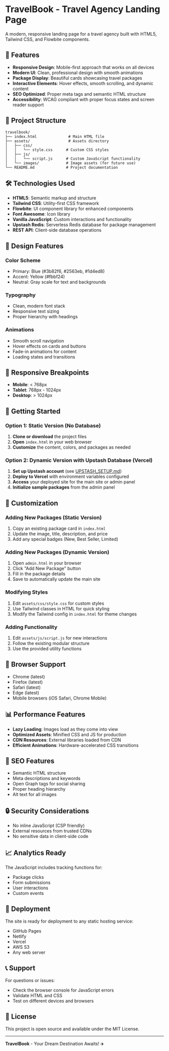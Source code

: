 # TravelBook - Travel Agency Landing Page

A modern, responsive landing page for a travel agency built with HTML5, Tailwind CSS, and Flowbite components.

## 🚀 Features

- **Responsive Design**: Mobile-first approach that works on all devices
- **Modern UI**: Clean, professional design with smooth animations
- **Package Display**: Beautiful cards showcasing travel packages
- **Interactive Elements**: Hover effects, smooth scrolling, and dynamic content
- **SEO Optimized**: Proper meta tags and semantic HTML structure
- **Accessibility**: WCAG compliant with proper focus states and screen reader support

## 📁 Project Structure

```
travelbook/
├── index.html              # Main HTML file
├── assets/                 # Assets directory
│   ├── css/
│   │   └── style.css      # Custom CSS styles
│   ├── js/
│   │   └── script.js      # Custom JavaScript functionality
│   └── images/            # Image assets (for future use)
└── README.md              # Project documentation
```

## 🛠️ Technologies Used

- **HTML5**: Semantic markup and structure
- **Tailwind CSS**: Utility-first CSS framework
- **Flowbite**: UI component library for enhanced components
- **Font Awesome**: Icon library
- **Vanilla JavaScript**: Custom interactions and functionality
- **Upstash Redis**: Serverless Redis database for package management
- **REST API**: Client-side database operations

## 🎨 Design Features

### Color Scheme
- Primary: Blue (#3b82f6, #2563eb, #1d4ed8)
- Accent: Yellow (#fbbf24)
- Neutral: Gray scale for text and backgrounds

### Typography
- Clean, modern font stack
- Responsive text sizing
- Proper hierarchy with headings

### Animations
- Smooth scroll navigation
- Hover effects on cards and buttons
- Fade-in animations for content
- Loading states and transitions

## 📱 Responsive Breakpoints

- **Mobile**: < 768px
- **Tablet**: 768px - 1024px
- **Desktop**: > 1024px

## 🚀 Getting Started

### Option 1: Static Version (No Database)
1. **Clone or download** the project files
2. **Open** `index.html` in your web browser
3. **Customize** the content, colors, and packages as needed

### Option 2: Dynamic Version with Upstash Database (Vercel)
1. **Set up Upstash account** (see [UPSTASH_SETUP.md](UPSTASH_SETUP.md))
2. **Deploy to Vercel** with environment variables configured
3. **Access** your deployed site for the main site or admin panel
4. **Initialize sample packages** from the admin panel

## 📝 Customization

### Adding New Packages (Static Version)
1. Copy an existing package card in `index.html`
2. Update the image, title, description, and price
3. Add any special badges (New, Best Seller, Limited)

### Adding New Packages (Dynamic Version)
1. Open `admin.html` in your browser
2. Click "Add New Package" button
3. Fill in the package details
4. Save to automatically update the main site

### Modifying Styles
1. Edit `assets/css/style.css` for custom styles
2. Use Tailwind classes in HTML for quick styling
3. Modify the Tailwind config in `index.html` for theme changes

### Adding Functionality
1. Edit `assets/js/script.js` for new interactions
2. Follow the existing modular structure
3. Use the provided utility functions

## 🔧 Browser Support

- Chrome (latest)
- Firefox (latest)
- Safari (latest)
- Edge (latest)
- Mobile browsers (iOS Safari, Chrome Mobile)

## 📊 Performance Features

- **Lazy Loading**: Images load as they come into view
- **Optimized Assets**: Minified CSS and JS for production
- **CDN Resources**: External libraries loaded from CDN
- **Efficient Animations**: Hardware-accelerated CSS transitions

## 🎯 SEO Features

- Semantic HTML structure
- Meta descriptions and keywords
- Open Graph tags for social sharing
- Proper heading hierarchy
- Alt text for all images

## 🔒 Security Considerations

- No inline JavaScript (CSP friendly)
- External resources from trusted CDNs
- No sensitive data in client-side code

## 📈 Analytics Ready

The JavaScript includes tracking functions for:
- Package clicks
- Form submissions
- User interactions
- Custom events

## 🚀 Deployment

The site is ready for deployment to any static hosting service:
- GitHub Pages
- Netlify
- Vercel
- AWS S3
- Any web server

## 📞 Support

For questions or issues:
- Check the browser console for JavaScript errors
- Validate HTML and CSS
- Test on different devices and browsers

## 📄 License

This project is open source and available under the MIT License.

---

**TravelBook** - Your Dream Destination Awaits! ✈️
